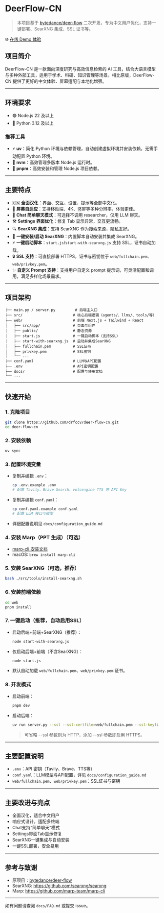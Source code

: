 # DeerFlow-CN

> 本项目基于 [bytedance/deer-flow](https://github.com/bytedance/deer-flow) 二次开发，专为中文用户优化，支持一键部署、SearXNG 集成、SSL 证书等。

🌐 [在线 Demo 体验](https://ai.liuyuan.top)

## 项目简介

DeerFlow-CN 是一款面向深度研究与高效信息检索的 AI 工具，结合大语言模型与多种外部工具，适用于学术、科研、知识管理等场景。相比原版，DeerFlow-CN 提供了更好的中文体验、屏幕适配与本地化增强。

---

## 环境要求

- 🟢 Node.js 22 及以上
- 🐍 Python 3.12 及以上

### 推荐工具

- ⚡ **uv**：简化 Python 环境与依赖管理，自动创建虚拟环境并安装依赖，无需手动配置 Python 环境。
- 🔄 **nvm**：高效管理多版本 Node.js 运行时。
- 🚀 **pnpm**：高效安装和管理 Node.js 项目依赖。

---

## 主要特点

- 🇨🇳 **全面汉化**：界面、交互、设置、提示等全部中文化。
- 📱 **屏幕自适应**：支持移动端、4K、竖屏等多种分辨率，体验更佳。
- 💬 **Chat 简单聊天模式**：可选择不调用 researcher，仅用 LLM 聊天。
- 🛠️ **Settings 界面优化**：修复 Tab 显示异常，交互更流畅。
- 🔍 **SearXNG 集成**：支持 SearXNG 作为搜索来源，隐私友好。
- 🧩 **一键安装/启动 SearXNG**：内置脚本自动安装并集成 SearXNG。
- ⚡ **一键启动脚本**：`start.js`/`start-with-searxng.js` 支持 SSL，证书自动加载。
- 🔒 **SSL 支持**：可直接部署 HTTPS，证书与密钥位于 `web/fullchain.pem`、`web/privkey.pem`。
- ✨ **自定义 Prompt 支持**：支持用户自定义 prompt 提示词，可灵活配置和调用，满足多样化场景需求。

---

## 项目架构

```
├── main.py / server.py         # 后端主入口
├── src/                       # 核心后端逻辑（agents/、llms/、tools/等）
├── web/                       # 前端 Next.js + Tailwind + React
│   ├── src/app/               # 页面与组件
│   ├── public/                # 静态资源
│   ├── start.js               # 一键启动脚本（支持SSL）
│   ├── start-with-searxng.js  # 启动并集成SearXNG
│   ├── fullchain.pem          # SSL证书
│   ├── privkey.pem            # SSL密钥
│   └── ...
├── conf.yaml                  # LLM与API配置
├── .env                       # API密钥配置
├── docs/                      # 配置与使用文档
└── ...
```

---

## 快速开始

### 1. 克隆项目

```bash
git clone https://github.com/drfccv/deer-flow-cn.git
cd deer-flow-cn
```

### 2. 安装依赖

```bash
uv sync
```

### 3. 配置环境变量

- 复制并编辑 `.env`：
  ```bash
  cp .env.example .env
  # 配置 Tavily、Brave Search、volcengine TTS 等 API Key
  ```
- 复制并编辑 `conf.yaml`：
  ```bash
  cp conf.yaml.example conf.yaml
  # 配置 LLM 接口与模型
  ```
- 详细配置说明见 `docs/configuration_guide.md`

### 4. 安装 Marp（PPT 生成）（可选）

- [marp-cli 安装文档](https://github.com/marp-team/marp-cli?tab=readme-ov-file#use-package-manager)
- macOS: `brew install marp-cli`

### 5. 安装 SearXNG（可选，推荐）

```bash
bash ./src/tools/install-searxng.sh
```

### 6. 安装前端依赖

```bash
cd web
pnpm install
```

### 7. 一键启动（推荐，自动启用SSL）

- 启动后端+前端+SearXNG（推荐）：
  ```bash
  node start-with-searxng.js
  ```
- 仅启动后端+前端（不含SearXNG）：
  ```bash
  node start.js
  ```
- 默认自动加载 `web/fullchain.pem`、`web/privkey.pem` 证书。

### 8. 开发模式

- 启动前端：
  ```bash
  pnpm dev
  ```
- 启动后端：
  ```bash
  uv run server.py --ssl --ssl-certfile=web/fullchain.pem --ssl-keyfile=web/privkey.pem
  ```
  > 可省略 --ssl 参数则为 HTTP，添加 --ssl 参数即启用 HTTPS。

---

## 主要配置说明

- `.env`：API 密钥（Tavily、Brave、TTS等）
- `conf.yaml`：LLM模型与API配置，详见 `docs/configuration_guide.md`
- `web/fullchain.pem`、`web/privkey.pem`：SSL证书与密钥

---

## 主要改进与亮点

- 全面汉化，适合中文用户
- 响应式设计，适配多终端
- Chat支持“简单聊天”模式
- Settings界面Tab显示修复
- SearXNG一键集成与自动安装
- 一键SSL部署，安全易用

---

## 参考与致谢

- 原项目：[bytedance/deer-flow](https://github.com/bytedance/deer-flow)
- SearXNG: https://github.com/searxng/searxng
- Marp: https://github.com/marp-team/marp-cli

---

如有问题请查阅 `docs/FAQ.md` 或提交 issue。
